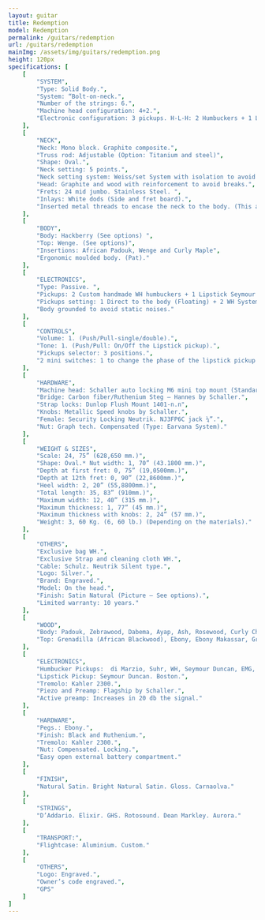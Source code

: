 ```yaml
---
layout: guitar
title: Redemption
model: Redemption
permalink: /guitars/redemption
url: /guitars/redemption
mainImg: /assets/img/guitars/redemption.png
height: 120px
specifications: [
    [
        "SYSTEM",
        "Type: Solid Body.",
        "System: “Bolt-on-neck.",
        "Number of the strings: 6.",
        "Machine head configuration: 4+2.",
        "Electronic configuration: 3 pickups. H-L-H: 2 Humbuckers + 1 Lipstick"
    ],
    [
        "NECK",
        "Neck: Mono block. Graphite composite.",
        "Truss rod: Adjustable (Option: Titanium and steel)",
        "Shape: Oval.",
        "Neck setting: 5 points.",
        "Neck setting system: Weiss/set System with isolation to avoid frequencies of cancellation (Pat).",
        "Head: Graphite and wood with reinforcement to avoid breaks.",
        "Frets: 24 mid jumbo. Stainless Steel. ",
        "Inlays: White dods (Side and fret board).",
        "Inserted metal threads to encase the neck to the body. (This allows the disassembling so many times as necessary without damaging the neck)."
    ],
    [
        "BODY",
        "Body: Hackberry (See options) ",
        "Top: Wenge. (See options)",
        "Insertions: African Padouk, Wenge and Curly Maple",
        "Ergonomic moulded body. (Pat)."
    ],
    [
        "ELECTRONICS",
        "Type: Passive. ",
        "Pickups: 2 Custom handmade WH humbuckers + 1 Lipstick Seymour Duncan ",
        "Pickups setting: 1 Direct to the body (Floating) + 2 WH System (Pat) ",
        "Body grounded to avoid static noises."
    ],
    [
        "CONTROLS",
        "Volume: 1. (Push/Pull-single/double).",
        "Tone: 1. (Push/Pull: On/Off the Lipstick pickup).",
        "Pickups selector: 3 positions.",
        "2 mini switches: 1 to change the phase of the lipstick pickup and 1 to change the Humbuckers’ phase."
    ],
    [
        "HARDWARE",
        "Machine head: Schaller auto locking M6 mini top mount (Standard or Ruthenium).",
        "Bridge: Carbon fiber/Ruthenium Steg – Hannes by Schaller.",
        "Strap locks: Dunlop Flush Mount 1401-n.n",
        "Knobs: Metallic Speed knobs by Schaller.",
        "Female: Security Locking Neutrik. NJ3FP6C jack ¼”.",
        "Nut: Graph tech. Compensated (Type: Earvana System)."
    ],
    [
        "WEIGHT & SIZES",
        "Scale: 24, 75” (628,650 mm.)",
        "Shape: Oval.* Nut width: 1, 70” (43.1800 mm.)",
        "Depth at first fret: 0, 75” (19,0500mm.)",
        "Depth at 12th fret: 0, 90” (22,8600mm.)",
        "Heel width: 2, 20” (55,8800mm.)",
        "Total length: 35, 83” (910mm.)",
        "Maximum width: 12, 40” (315 mm.)",
        "Maximum thickness: 1, 77” (45 mm.)",
        "Maximum thickness with knobs: 2, 24” (57 mm.)",
        "Weight: 3, 60 Kg. (6, 60 lb.) (Depending on the materials)."
    ],
    [
        "OTHERS",
        "Exclusive bag WH.",
        "Exclusive Strap and cleaning cloth WH.",
        "Cable: Schulz. Neutrik Silent type.",
        "Logo: Silver.",
        "Brand: Engraved.",
        "Model: On the head.",
        "Finish: Satin Natural (Picture – See options).",
        "Limited warranty: 10 years."
    ],
    [
        "WOOD",
        "Body: Padouk, Zebrawood, Dabema, Ayap, Ash, Rosewood, Curly Cherry, Ovangkol, Curly Maple, Bubinga, Erable, Mahogany, Sapelly Spanish Oak, Robinia, Flamed Maple.",
        "Top: Grenadilla (African Blackwood), Ebony, Ebony Makassar, Green Guayacán, Black Guayacán, Rosewood,  Wenge , Tiger wood, Padouk, Aloma, Hard Maple, Erable,  Bubinga, Cocobolo, Spanish Oak, Pau Ferro, Purple Heart, Curly Maple, Flamed Maple, American Oak."
    ],
    [
        "ELECTRONICS",
        "Humbucker Pickups:  di Marzio, Suhr, WH, Seymour Duncan, EMG, Bartolini.",
        "Lipstick Pickup: Seymour Duncan. Boston.",
        "Tremolo: Kahler 2300.",
        "Piezo and Preamp: Flagship by Schaller.",
        "Active preamp: Increases in 20 db the signal."
    ],
    [
        "HARDWARE",
        "Pegs.: Ebony.",
        "Finish: Black and Ruthenium.",
        "Tremolo: Kahler 2300.",
        "Nut: Compensated. Locking.",
        "Easy open external battery compartment."
    ],
    [
        "FINISH",
        "Natural Satin. Bright Natural Satin. Gloss. Carnaolva."
    ],
    [
        "STRINGS",
        "D’Addario. Elixir. GHS. Rotosound. Dean Markley. Aurora."
    ],
    [
        "TRANSPORT:",
        "Flightcase: Aluminium. Custom."
    ],
    [
        "OTHERS",
        "Logo: Engraved.",
        "Owner’s code engraved.",
        "GPS"
    ]
]
---
```

